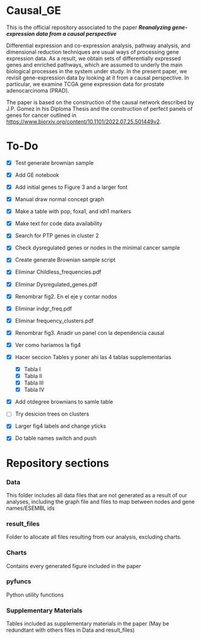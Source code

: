 # Causal_GE
This is the official repository associated to the paper ***Reanalyzing gene-expression data from a causal perspective***

Differential expression and co-expression analysis, pathway analysis, and dimensional reduction techniques are usual ways of processing gene expression data. As a result, we obtain sets of differentially expressed genes and enriched pathways, which are assumed to underly the main biological processes in the system under study.  In the present paper, we revisit gene-expression data by looking at it from a causal perspective. In particular, we examine TCGA gene expression data for prostate adenocarcinoma (PRAD). 

The paper is based on the construction of the causal network described by J.P. Gomez in his Diploma Thesis and the construction of perfect panels of genes for cancer outlined in https://www.biorxiv.org/content/10.1101/2022.07.25.501449v2.  

# To-Do
- [X] Test generate brownian sample
- [X] Add GE notebook
- [X] Add initial genes to Figure 3 and a larger font
- [x] Manual draw normal concept graph
- [X] Make a table with pop, foxa1, and idh1 markers 
- [X] Make text for code data availability
- [X] Search for PTP genes in cluster 2
- [X] Check dysregulated genes or nodes in the minimal cancer sample
- [X] Create generate Brownian sample script
- [X] Eliminar Childless_frequencies.pdf
- [X] Eliminar Dysregulated_genes.pdf
- [X] Renombrar fig2. En el eje y contar nodos
- [X] Eliminar indgr_freq.pdf
- [X] Eliminar frequency_clusters.pdf
- [X] Renombrar fig3. Anadir un panel con la dependencia causal
- [X] Ver como hariamos la fig4 
- [X] Hacer seccion Tables y poner ahi las 4 tablas supplementarias
  - [X] Tabla I
  - [X] Tabla II
  - [X] Tabla III
  - [X] Tabla IV
- [X] Add otdegree brownians to samle table
- [ ] Try desicion trees on clusters
- [X] Larger fig4 labels and change yticks
- [X] Do table names switch and push

  
# Repository sections
### Data
This folder includes all data files that are not generated as a result of our analyses, including the graph file and files to map between nodes and
gene names/ESEMBL ids

### result_files
Folder to allocate all files resulting from our analysis, excluding charts.

### Charts
Contains every generated figure included in the paper

### pyfuncs
Python utility functions

### Supplementary Materials
Tables included as supplementary materials in the paper (May be redundtant with others files in Data and result_files)
